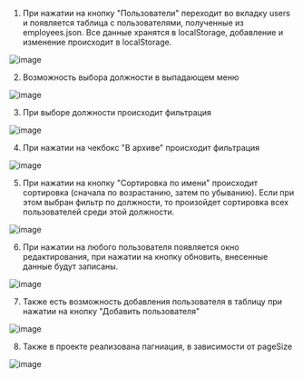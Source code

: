 1. При нажатии на кнопку "Пользователи" переходит во вкладку users и появляется таблица с пользователями, полученные из employees.json. 
Все данные хранятся в localStorage, добавление и изменение происходит в localStorage. 

![image](https://user-images.githubusercontent.com/83139924/174440205-d227c0ba-3a77-47ff-b41e-4f2d7c1f6244.png)

2. Возможность выбора должности в выпадающем меню

![image](https://user-images.githubusercontent.com/83139924/174439902-b8ffb449-acd6-4147-bd07-37428433f1da.png)

3. При выборе должности происходит фильтрация

![image](https://user-images.githubusercontent.com/83139924/174440280-475b22e8-3a24-43d0-9666-12884ba693bc.png)

4. При нажатии на чекбокс "В архиве" происходит фильтрация

![image](https://user-images.githubusercontent.com/83139924/174440284-da49875c-d41a-4a8b-a0cd-333e47ed65ad.png)

5. При нажатии на кнопку "Сортировка по имени" происходит сортировка (сначала по возрастанию, затем по убыванию). Если при этом выбран фильтр по должности, то произойдет сортировка всех пользователей среди этой должности.

![image](https://user-images.githubusercontent.com/83139924/174440330-9511b756-099e-413a-a4a6-6775b542979c.png)

6. При нажатии на любого пользователя появляется окно редактирования, при нажатии на кнопку обновить, внесенные данные будут записаны.

![image](https://user-images.githubusercontent.com/83139924/174440367-037b7c0c-a0ea-4739-8625-e280ce767b14.png)

7. Также есть возможность добавления пользователя в таблицу при нажатии на кнопку "Добавить пользователя"

![image](https://user-images.githubusercontent.com/83139924/174440175-ec5c3151-4e5a-4e65-860c-0012381c9e22.png)

8. Также в проекте реализована пагниация, в зависимости от pageSize

![image](https://user-images.githubusercontent.com/83139924/174441633-7325fadb-7b29-4231-8865-b6a1f27e8e28.png)
